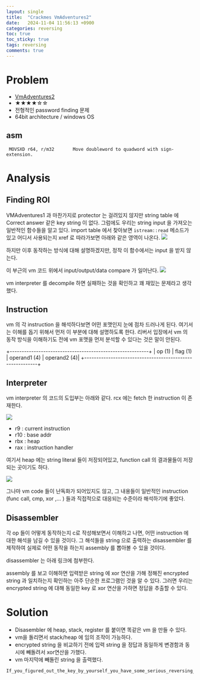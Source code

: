 ```yaml
---
layout: single
title:  "Crackmes VmAdventures2"
date:   2024-11-04 11:56:13 +0900
categories: reversing
toc: true
toc_sticky: true
tags: reversing
comments: true
---
```



# Problem


* [VmAdventures2](https://crackmes.one/crackme/65f1f892cddae72ae250b57e)  
* ★★★★☆☆
* 전형적인 password finding 문제
* 64bit architecture / windows OS  

## asm

```
 MOVSXD r64, r/m32       Move doubleword to quadword with sign-extension.
```


# Analysis

## Finding ROI 

VMAdventures1 과 마찬가지로 protector 는 걸려있지 않지만 string table 에 Correct answer 같은 key string 이 없다. 
그럼에도 우리는 string input 을 가져오는 일반적인 함수들을 알고 있다. import table 에서 찾아보면 `istream::read` 메소드가 있고 어디서 사용되는지 xref 로 따라가보면 아래와 같은 영역이 나온다. 
<img src="{{site.baseurl | prepend: site.url}}assets/istream_read.png"/>

하지만 이후 동작하는 방식에 대해 설명하겠지만, 정작 이 함수에서는 input 을 받지 않는다. 


이 부근의 vm 코드 위에서 input/output/data compare 가 일어난다. 
<img src="{{site.baseurl | prepend: site.url}}assets/vm_caller.png"/>

vm interpreter 를 decompile 하면 실패하는 것을 확인하고 꽤 재밌는 문제라고 생각했다. 

## Instruction

vm 의 각 instruction 을 해석하다보면 어떤 포맷인지 눈에 점차 드러나게 된다. 여기서는 이해를 돕기 위해서 먼저 이 부분에 대해 설명하도록 한다. 리버서 입장에서 vm 의 동작 방식을 이해하기도 전에 vm 포맷을 먼저 분석할 수 있다는 것은 말이 안된다. 

+----------------------------------------------------------+
| op (1) | flag (1) | operand1 (4) | operand2  (4)|
+----------------------------------------------------------+



## Interpreter

vm interpreter 의 코드의 도입부는 아래와 같다. rcx 에는 fetch 한 instruction 이 존재한다. 

<img src="{{site.baseurl | prepend: site.url}}assets/decoder.png"/>

* r9 : current instruction
* r10 : base addr
* rbx : heap
* rax : instruction handler

여기서 heap 에는 string literal 들이 저장되어있고, function call 의 결과물들이 저장되는 곳이기도 하다.

<img src="{{site.baseurl | prepend: site.url}}assets/heap_contents.png"/>

그나마 vm code 들이 난독화가 되어있지도 않고, 그 내용들이 일반적인 instruction (func call, cmp, xor ,... ) 들과 직접적으로 대응되는 수준이라 해석하기에 좋았다. 

## Disassembler

각 op 들이 어떻게 동작하는지 c로 작성해보면서 이해하고 나면, 어떤 instruction 에 대한 해석을 남길 수 있을 것이다. 
그 해석들을 string 으로 출력하는 disassembler 를 제작하여 실제로 어떤 동작을 하는지 assembly 를 뽑아볼 수 있을 것이다. 

disassembler 는 아래 링크에 첨부한다. 

<script src="https://gist.github.com/m1ser4ble/62bbd422dce4acedc33f8af9bdbbd8b3.js"></script>


assembly 를 보고 이해하면 입력받은 string 에 xor 연산을 가해 정해진 encrypted string 과 일치하는지 확인하는 아주 단순한 프로그램인 것을 알 수 있다. 그러면 우리는 encrypted string 에 대해 동일한 key 로 xor 연산을 가하면 정답을 추출할 수 있다.   


# Solution

* Disasembler 에 heap, stack, register 를 붙이면 똑같은 vm 을 만들 수 있다. 
* vm을 돌리면서 stack/heap 에 임의 조작이 가능하다.
* encrypted string 을 비교하기 전에 입력 string 을 정답과 동일하게 변경함과 동시에 빼돌려서 xor연산을 가했다. 
* vm 마지막에 빼돌린 string 을 출력했다.

```bash
If_you_figured_out_the_key_by_yourself_you_have_some_serious_reversing_skills!1dDfJeRl5f#.34)!
```




